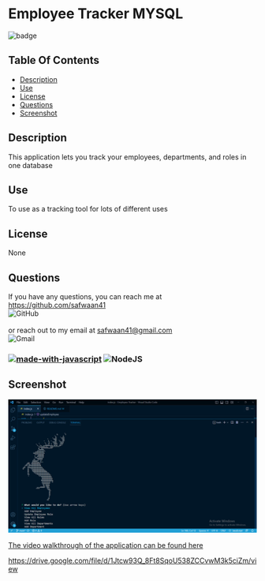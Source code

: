 
# Employee Tracker MYSQL
![badge](https://img.shields.io/badge/license-None-blue)


## Table Of Contents
- [Description](#description)
- [Use](#use)
- [License](#license)
- [Questions](#questions)
- [Screenshot](#screenshot)
## Description
This application lets you track your employees, departments, and roles in one database

## Use
To use as a tracking tool for lots of different uses

## License
None

## Questions
If you have any questions, you can reach me at https://github.com/safwaan41 <br/>![GitHub](https://img.shields.io/badge/github-%23121011.svg?style=for-the-badge&logo=github&logoColor=white)<br/>
<br/>
or reach out to my email at safwaan41@gmail.com <br/>
![Gmail](https://img.shields.io/badge/Gmail-D14836?style=for-the-badge&logo=gmail&logoColor=white) <br/>
### [![made-with-javascript](https://img.shields.io/badge/Made%20with-JavaScript-1f425f.svg)](https://www.javascript.com) ![NodeJS](https://img.shields.io/badge/node.js-6DA55F?style=for-the-badge&logo=node.js&logoColor=white)

## Screenshot
![AnVIL Image](./assets/screenshot.png)

[The video walkthrough of the application can be found here](https://drive.google.com/file/d/1Jtcw93Q_8Ft8SqoU538ZCCvwM3k5ciZm/view)

https://drive.google.com/file/d/1Jtcw93Q_8Ft8SqoU538ZCCvwM3k5ciZm/view